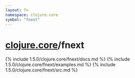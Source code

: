 ```yaml
---
layout: fn
namespace: clojure.core
symbol: "fnext"
---
```


# [clojure.core](../)/fnext

{% include 1.5.0/clojure.core/fnext/docs.md %}
{% include 1.5.0/clojure.core/fnext/examples.md %}
{% include 1.5.0/clojure.core/fnext/src.md %}

